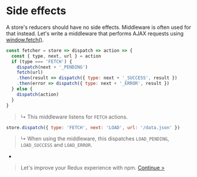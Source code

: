# Side effects

A store's reducers should have no side effects. Middleware is often used for that instead. Let's write a middleware that performs AJAX requests using [window.fetch()](https://fetch.spec.whatwg.org/).

```js
const fetcher = store => dispatch => action => {
  const { type, next, url } = action
  if (type === 'FETCH') {
    dispatch(next + '_PENDING')
    fetch(url)
    .then(result => dispatch({ type: next + '_SUCCESS', result })
    .then(error => dispatch({ type: next + '_ERROR', result })
  } else {
    dispatch(action)
  }
}
```

> ↳ This middleware listens for `FETCH` actions.

```js
store.dispatch({ type: 'FETCH', next: 'LOAD', url: '/data.json' })
```

> ↳ When using the middleware, this dispatches `LOAD_PENDING`, `LOAD_SUCCESS` and `LOAD_ERROR`.

-

> Let's improve your Redux experience with npm. [Continue >](common-middleware.md)
